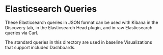 # **Elasticsearch Queries**

These Elasticsearch queries in JSON format can be used with Kibana in the Discovery tab, in the Elasticsearch Head plugin, 
and in raw Elasticsearch queries via Curl.

The standard queries in this directory are used in baseline Visualizations that support included Dashboards.